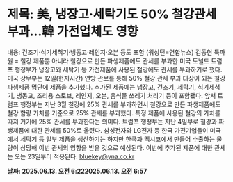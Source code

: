# **제목: 美, 냉장고·세탁기도 50% 철강관세 부과…韓 가전업체도 영향**

  내용: 건조기·식기세척기·냉동고·레인지·오븐 등도 포함 (워싱턴=연합뉴스) 김동현 특파원 = 철강 제품뿐 아니라 철강으로 만든 파생제품에도 관세를 부과한 미국 도널드 트럼프 행정부가 냉장고와 세탁기 등 가전제품에 사용된 철강에도 관세를 부과하기로 했다.    미국 상무부는 12일(현지시간) 연방 관보를 통해 50% 철강 관세 부과 대상이 되는 철강 파생제품 명단에 제품을 추가했다.     추가된 제품에는 냉장고, 건조기, 세탁기, 식기세척기, 냉동고, 조리용 스토브, 레인지, 오븐, 음식물 쓰레기 처리기 등이 포함됐다.     앞서 트럼프 행정부는 지난 3월 철강에 25% 관세를 부과하면서 철강으로 만든 파생제품에도 철강 함량 가치를 기준으로 25% 관세를 부과했다.    특정 제품에 사용된 철강의 가치를 따져 거기에 25% 관세를 부과한다는 의미다.     트럼프 행정부는 지난 4일부로 철강과 파생제품에 대한 관세를 50%로 올렸다.    삼성전자와 LG전자 등 한국 가전기업들이 미국에서 세탁기 등 일부 제품을 생산하기는 하지만 한국과 멕시코에서 만들어 수출하는 물량이 상당해 이번 관세의 영향을 받을 것으로 예상된다.    이번에 추가된 제품에 대한 관세는 오는 23일부터 적용된다.     bluekey@yna.co.kr

  **날짜: 2025.06.13. 오전 6:222025.06.13. 오전 6:57**